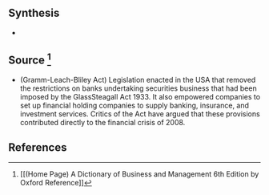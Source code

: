 ## Synthesis
- 
## Source [^1]
- (Gramm-Leach-Bliley Act) Legislation enacted in the USA that removed the restrictions on banks undertaking securities business that had been imposed by the GlassSteagall Act 1933. It also empowered companies to set up financial holding companies to supply banking, insurance, and investment services. Critics of the Act have argued that these provisions contributed directly to the financial crisis of 2008.
## References

[^1]: [[(Home Page) A Dictionary of Business and Management 6th Edition by Oxford Reference]]